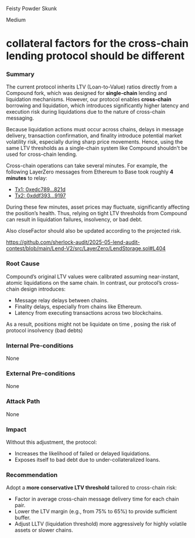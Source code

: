 Feisty Powder Skunk

Medium

# collateral factors for the cross-chain lending protocol should be different

### Summary

The current protocol inherits LTV (Loan-to-Value) ratios directly from a Compound fork, which was designed for **single-chain** lending and liquidation mechanisms. However, our protocol enables **cross-chain** borrowing and liquidation, which introduces significantly higher latency and execution risk during liquidations due to the nature of cross-chain messaging.

Because liquidation actions must occur across chains, delays in message delivery, transaction confirmation, and finality introduce potential  market volatility risk, especially during sharp price movements. Hence, using the same LTV thresholds as a single-chain system like Compound shouldn't be used for cross-chain lending.


Cross-chain operations can take several minutes. For example, the following LayerZero messages from Ethereum to Base took roughly **4 minutes** to relay:

- [Tx1: 0xedc789...821d](https://layerzeroscan.com/tx/0xedc789adbc0d1f400fff653f1f83e17fefdbe1eddec1952a38b2f0133e4d821d)
- [Tx2: 0xddf393...9197](https://layerzeroscan.com/tx/0xddf393272c7be0232a6d6c2aaa0708487dda1741b87f653b58ad8d25ef899197)

During these few minutes, asset prices may fluctuate, significantly affecting the position’s health. Thus, relying on tight LTV thresholds from Compound can result in liquidation failures, insolvency, or bad debt.

Also closeFactor should also be updated according to the projected risk.

https://github.com/sherlock-audit/2025-05-lend-audit-contest/blob/main/Lend-V2/src/LayerZero/LendStorage.sol#L404



### Root Cause

Compound’s original LTV values were calibrated assuming near-instant, atomic liquidations on the same chain. In contrast, our protocol’s cross-chain design introduces:

- Message relay delays between chains.
- Finality delays, especially from chains like Ethereum.
- Latency from executing transactions across two blockchains.

As a result, positions might not be liquidate on time , posing the risk of protocol insolvency (bad debts)

### Internal Pre-conditions

None  

### External Pre-conditions

None

### Attack Path
None

### Impact

Without this adjustment, the protocol:

- Increases the likelihood of failed or delayed liquidations.
- Exposes itself to bad debt due to under-collateralized loans.




### Recommendation

Adopt a **more conservative LTV threshold** tailored to cross-chain risk:

- Factor in average cross-chain message delivery time for each chain pair.
- Lower the LTV margin (e.g., from 75% to 65%) to provide sufficient buffer.
- Adjust LLTV (liquidation threshold) more aggressively for highly volatile assets or slower chains.


